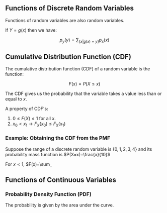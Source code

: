 ## Functions of Discrete Random Variables

Functions of random variables are also random variables.

If $Y=g(x)$ then we have:

$$
p_y(y)=\sum_{\{x|g(x)=y\}}p_x(x)
$$

## Cumulative Distribution Function (CDF)

The cumulative distribution function (CDF) of a random variable is the function:

$$
F(x)=P(X\leq x)
$$

The CDF gives us the probability that the variable takes a value less than or equal to $x$. 

A property of CDF's: 
1. $0\leq F(X)\leq 1$ for all $x$.
2. $x_0 < x_1 \to F_X(x_0)\leq F_X(x_1)$ 

### Example: Obtaining the CDF from the PMF

Suppose the range of a discrete random variable is $\{0,1,2,3,4\}$ and its probability mass function is $P(X=x)=\frac{x}{10}$

For $x<1$, $F(x)=\sum_

## Functions of Continuous Variables

### Probability Density Function (PDF)

The probability is given by the area under the curve.